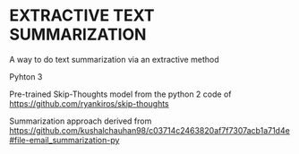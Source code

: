 # EXTRACTIVE TEXT SUMMARIZATION
A way to do text summarization via an extractive method

Pyhton 3

Pre-trained Skip-Thoughts model from the python 2 code of https://github.com/ryankiros/skip-thoughts

Summarization approach derived from https://github.com/kushalchauhan98/c03714c2463820af7f7307acb1a71d4e#file-email_summarization-py
